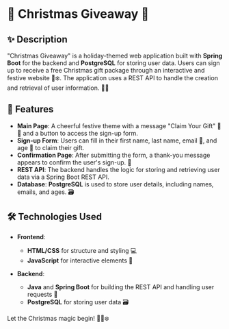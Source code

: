 # 🎄 Christmas Giveaway 🎁

## ✨ Description

"Christmas Giveaway" is a holiday-themed web application built with **Spring Boot** for the backend and **PostgreSQL** for storing user data. Users can sign up to receive a free Christmas gift package through an interactive and festive website 🎅❄️. The application uses a REST API to handle the creation and retrieval of user information. 🎁🎉

## 🎁 Features

- **Main Page**: A cheerful festive theme with a message "Claim Your Gift" 🎅🎄 and a button to access the sign-up form.
- **Sign-up Form**: Users can fill in their first name, last name, email 📧, and age 🎂 to claim their gift.
- **Confirmation Page**: After submitting the form, a thank-you message appears to confirm the user's sign-up. 🙏
- **REST API**: The backend handles the logic for storing and retrieving user data via a Spring Boot REST API.
- **Database**: **PostgreSQL** is used to store user details, including names, emails, and ages. 🗃️

## 🛠 Technologies Used

- **Frontend**: 
  - **HTML/CSS** for structure and styling 💻
  - **JavaScript** for interactive elements 🎨
  
- **Backend**: 
  - **Java** and **Spring Boot** for building the REST API and handling user requests 📡
  - **PostgreSQL** for storing user data 🗃️


Let the Christmas magic begin! 🎅🎄❄️
